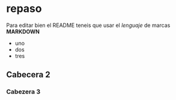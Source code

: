 # repaso
Para editar bien el README teneis que usar 
el *lenguaje* de marcas **MARKDOWN**

- uno
- dos
- tres
## Cabecera 2
### Cabezera 3

